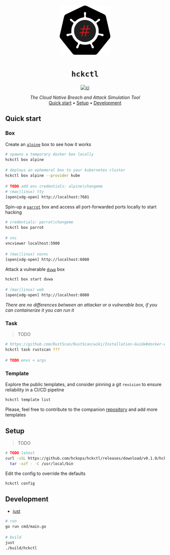 <p align="center">
  <img width="160" src="docs/logo.svg" alt="logo">
</p>

<h1 align="center"><code>hckctl</code></h1>

<p align="center">
  <a href="https://github.com/hckops/hckctl/actions/workflows/ci.yaml">
    <img src="https://github.com/hckops/hckctl/actions/workflows/ci.yaml/badge.svg" alt="ci">
  </a>
</p>

<p align="center">
  <i>The Cloud Native Breach and Attack Simulation Tool</i><br>
  <a href="#quick-start">Quick start</a>&nbsp;&bull;
  <a href="#setup">Setup</a>&nbsp;&bull;
  <a href="#development">Development</a>
</p>

<!--
TODO description/screenshot/video/gif

A novel Breach and Attack Simulation (BAS) engine with a declarative approach to launch manual and automated attacks, either against a sandbox lab or your infrastructure.
It leverages pre-defined and always up-to-date recipes of your everyday tools to probe and verify your security posture.
Designed to transparently run locally, remotely or integrated in pipelines and to analyze, aggregate and export reports.
-->

## Quick start

### Box

Create an [`alpine`](https://github.com/hckops/megalopolis/blob/main/box/base/alpine.yml) box to see how it works
```bash
# spawns a temporary docker box locally
hckctl box alpine

# deploys an ephemeral box to your kubernetes cluster
hckctl box alpine --provider kube

# TODO add env credentials: alpine|changeme
# (mac|linux) tty
[open|xdg-open] http://localhost:7681
```

Spin-up a [`parrot`](https://github.com/hckops/megalopolis/blob/main/box/base/parrot.yml) box and access all port-forwarded ports locally to start hacking
```bash
# credentials: parrot|changeme
hckctl box parrot

# vnc
vncviewer localhost:5900

# (mac|linux) novnc
[open|xdg-open] http://localhost:6080
```

Attack a vulnerable [`dvwa`](https://github.com/hckops/megalopolis/blob/main/box/vulnerable/dvwa.yml) box
```bash
hckctl box start dvwa

# (mac|linux) web
[open|xdg-open] http://localhost:8080
```

*There are no differences between an attacker or a vulnerable box, if you can containerize it you can run it*

### Task

> TODO

```bash
# https://github.com/RustScan/RustScan/wiki/Installation-Guide#docker-whale
hckctl task rustscan ???

# TODO envs + args
```

<!--
### Lab

> Unleash the power of Kubernetes with GitOps to simulate whole infrastructures, for both red and blue teams

Easily start your remote htb-kali pwnbox connected to the [Hack The Box](https://www.hackthebox.com) VPN to sharpen your skills
```bash
# TODO create kube secret
# TODO htb-kali

# credentials: kali|changeme
hckctl lab htb-kali --provider argo
```

TODO
```bash
kube-goat
```

### Flow

> WIP

```bash
hckctl flow atomic-red-team T1485
hckctl flow scan 0.0.0.0
hckctl flow prowler
hckctl flow fuzz 0.0.0.0:8080/path
hckctl flow exploit/sql 0.0.0.0
hckctl flow tool/metasploit auxiliary/scanner/ssh/ssh_version
hckctl flow c2 ping
hckctl flow gen/pdf
hckctl flow campaign/phishing @example.com
hckctl flow api/virustotal/upload
hckctl flow scrape www.example.com
```
-->

### Template

Explore the public templates, and consider pinning a git `revision` to ensure reliability in a CI/CD pipeline
```bash
hckctl template list
```

Please, feel free to contribute to the companion [repository](https://github.com/hckops/megalopolis) and add more templates

## Setup

> TODO

```bash
# TODO latest
curl -sSL https://github.com/hckops/hckctl/releases/download/v0.1.0/hckctl_linux_x86_64.tar.gz | \
  tar -xzf - -C /usr/local/bin
```

Edit the config to override the defaults
```bash
hckctl config
```
<!--
If you are looking for a quick way to start with ArgoCD consider [kube-template](https://github.com/hckops/kube-template).
Just follow the readme, you'll be able to create and deploy a cluster on DigitalOcean using GitHub actions with literally a `git push`.
Once ready, update the `box.kube.configpath` config to use `clusters/do-template-kubeconfig.yaml`, that's all!
-->

## Development

* [just](https://github.com/casey/just)

```bash
# run
go run cmd/main.go

# build
just
./build/hckctl
```

<!--
TODO
* priority
    - implement copy + mount vpn docker/kube
    - cloud size comparison
    - distroless support
    - add task
    - remove lab except for schema (?)
    - RELEASE
    - brew
    - client timeouts
    - TODO replace kube impl with helm chart?
    - review `lab` schema
* general
    - update readme
        * remove comments
        * update setup
        * descriptions/screenshot/gif
    - add *guide*: all commands explained
    - add *example*: different uses cases e.g htb, etc
    - delete old branches (video)
    - disclaimer of responsibility
    - update internal cli diagram
    - convert TODOs left in GitHub issues
    - add GitHub org labels: feature/bug/question
    - review/delete GitHub project
    - highlight attacker and victim boxes to create specific scenario
    - add go reference badge
    - public `kali-core` image
    - PR to official doc to run
        * owasp/dvwa
        * https://github.com/vulhub/vulhub
        * https://houdini.secsi.io
    - flaky tests
        * kubernetes_test.go:TestNewResources
* cli
    - autocomplete commands and values
        * e.g. `box connect <list of boxes>` with `ValidArgsFunction`
        * e.g. `box <list of box templates>` with `ValidArgsFunction`
        * see fix autocomplete
    - improve command validation e.g. docker `Args: cli.ExactArgs(1)`
    - filter/list box (list and delete) and template (list and validate) columns by provider + sorting
    - config add set command
    - add confirmation before
        * reset config
        * delete all
* template
    - add `--remote` mutually exclusive flag
    - update directories to exclude in `resolvePath` e.g. charts
* box
    - add box --name alias/override
    - add box --env override e.g. PWD gen
    - review command: `copy` vs `upload/download`
    - review tty resize
    - mount `/dev/tun` for vpn
    - implement copy ???
    - kube: add distroless support
    - kube: verify if close is needed or `return nil`
    - kube: `execBox` deployment always check/scale replica to 1 before exec (test with replica=0)
    - kube: verify `GetPodInfo` sidecar pod count
    - kube: update resources sizes + comparison
    - docker: COPY shared volume `XDG_DATA_HOME`
    - docker: support powershell `/usr/bin/pwsh` (attach with no tty and raw terminal) see `docker run --rm -it mcr.microsoft.com/powershell`
    - docker: add support for remote docker daemon with `DOCKER_HOST`
    - add podman provider
    - add context timeout
    - cloud: ssh key auth only + remove InsecureIgnoreHostKey
    - cloud: remove body from empty request `omitempty to remove "body":{}`
    - remove lab ??? are envs + copy enough?
    - list boxes in table with padding see `tabwriter` https://gosamples.dev/string-padding
    - flaky issue zerolog `could not write event: write /home/ubuntu/.local/state/hck/hckctl-ubuntu.log: file already closed`
* task
    - TODO ???
* version
    - print if new version available
    - implement server `version` in json format docker/kube/cloud
* release
    - add brew https://goreleaser.com/customization/homebrew
    - test linux
    - test mac and mac1
    - test window vm
* plugins/bundles
    - man (plugin)
    - kube-inject (plugin) mount sidecar pod at runtime with debugging tools
    - pro (bundle) e.g. flow

* lab
    - https://github.com/SpecterOps/BloodHound/blob/main/examples/docker-compose/docker-compose.yml
    - https://kompose.io

curl -L https://github.com/kubernetes/kompose/releases/download/v1.30.0/kompose-linux-amd64 -o kompose
chmod +x kompose
sudo mv ./kompose /usr/local/bin/kompose

https://raw.githubusercontent.com/SpecterOps/BloodHound/main/examples/docker-compose/docker-compose.yml
https://github.com/vulhub/vulhub

kompose convert -f docker-compose.yml

https://github.com/madhuakula/kubernetes-goat.git

# password gen
https://gist.github.com/earthgecko/3089509
# shell expansion
https://stackoverflow.com/questions/49001114/shell-expansion-command-substitution-in-golang

---

hckctl box cp --from $(pwd)/README.md box-arch-u5qy6:/home/arch
hckclt lab pwn/parrot --name my-box-name --env HTB_TARGET=10.10.10.10

/home/ubuntu/.cache/hck/local/e934ac36-7c28-4477-8073-1cb4a27c76d2

https://stackoverflow.com/questions/34913840/best-practice-for-connecting-to-a-vpn-though-docker
vpn:
  image: myvpn_image
app1:
  image: app1_image
  net: container:vpn

# (DOCKER/KUBE) hckctl lab ctf-vpn --input vpn.default.ref=/my/local/path/config.ovpn
# (CLOUD) hckctl lab ctf-vpn --input password=CHANGEME --input vpn.default.ref=SECRET_REF

-->
